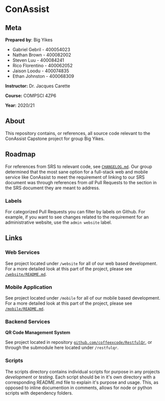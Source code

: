 # ConAssist
## Meta
**Prepared by**: Big Yikes
* Gabriel Gebril - 400054023
* Nathan Brown - 400082002
* Steven Luu - 400084241
* Rico Florentino - 400062052
* Jaison Loodu - 400074835
* Ethan Johnston - 400068309

  
**Instructor:** Dr. Jacques Carette

**Course:** COMPSCI 4ZP6

**Year:** 2020/21
## About
This repository contains, or references, all source code relevant to the ConAssist Capstone project for group Big Yikes.

## Roadmap

For references from SRS to relevant code, see [`CHANGELOG.md`](CHANGELOG.md). Our group determined that the most sane option for a full-stack web and mobile service like ConAssist to meet the requirement of linking to our SRS document was through references from *all* Pull Requests to the section in the SRS document they are meant to address. 

### Labels

For categorized Pull Requests you can filter by labels on Github. For example, if you want to see changes related to the requirement for an administrative website, use the `admin website` label.

## Links
### Web Services
See project located under `/website` for all of our web based development. For a more detailed look at this part of the project, please see [`/website/README.md`](website/README.md).

### Mobile Application
See project located under `/mobile` for all of our mobile based development. For a more detailed look at this part of the project, please see [`/mobile/README.md`](mobile/README.md).

### Backend Services
**QR Code Management System**

See project located in repository [`github.com/coffeexcode/RestfulQr`](https://github.com/coffeexcode/RestfulQr), or through the submodule here located under `/restfulqr`.

### Scripts

The scripts directory contains individual scripts for purpose in any projects *development* or *testing*. Each script should be in it's own directory with a corresponding README.md file to explain it's purpose and usage. This, as opposed to inline documention in comments, allows for node or python scripts with dependency folders.